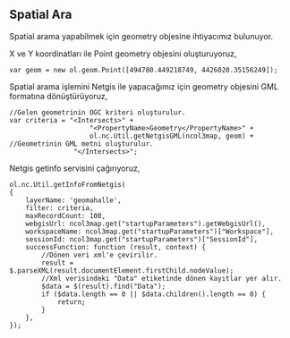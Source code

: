 ## Spatial Ara

Spatial arama yapabilmek için geometry objesine ihtiyacımız bulunuyor.

X ve Y koordinatları ile Point geometry objesini oluşturuyoruz,

    var geom = new ol.geom.Point([494780.449218749, 4426020.35156249]);


Spatial arama işlemini Netgis ile yapacağımız için geometry objesini GML formatına dönüştürüyoruz,

    //Gelen geometrinin OGC kriteri oluşturulur.
    var criteria = "<Intersects>" +
                        "<PropertyName>Geometry</PropertyName>" +
                        ol.nc.Util.getNetgisGML(ncol3map, geom) + //Geometrinin GML metni oluşturulur.
                    "</Intersects>";    


Netgis getinfo servisini çağırıyoruz,


    ol.nc.Util.getInfoFromNetgis(
    {
        layerName: 'geomahalle',
        filter: criteria,
        maxRecordCount: 100,
        webgisUrl: ncol3map.get("startupParameters").getWebgisUrl(),
        workspaceName: ncol3map.get("startupParameters")["Workspace"],
        sessionId: ncol3map.get("startupParameters")["SessionId"],
        successFunction: function (result, context) {
            //Dönen veri xml'e çevirilir.
            result = $.parseXML(result.documentElement.firstChild.nodeValue);
            //Xml verisindeki "Data" etiketinde dönen kayıtlar yer alır.
            $data = $(result).find("Data");
            if ($data.length == 0 || $data.children().length == 0) {
                return;
            }
        },
    });